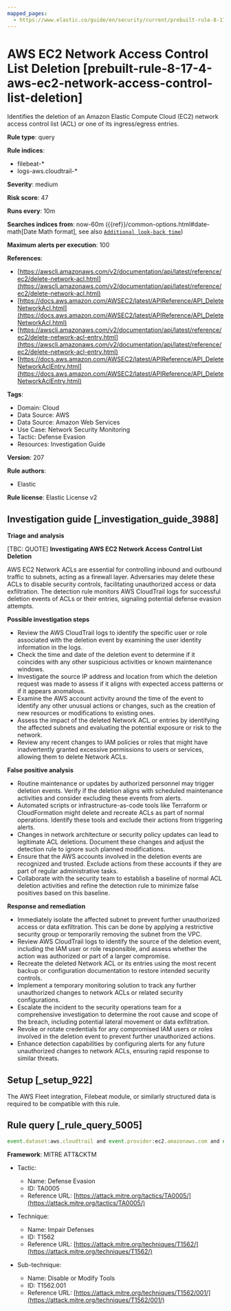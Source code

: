 ```yaml
---
mapped_pages:
  - https://www.elastic.co/guide/en/security/current/prebuilt-rule-8-17-4-aws-ec2-network-access-control-list-deletion.html
---
```


# AWS EC2 Network Access Control List Deletion [prebuilt-rule-8-17-4-aws-ec2-network-access-control-list-deletion]

Identifies the deletion of an Amazon Elastic Compute Cloud (EC2) network access control list (ACL) or one of its ingress/egress entries.

**Rule type**: query

**Rule indices**:

* filebeat-*
* logs-aws.cloudtrail-*

**Severity**: medium

**Risk score**: 47

**Runs every**: 10m

**Searches indices from**: now-60m ({{ref}}/common-options.html#date-math[Date Math format], see also [`Additional look-back time`](docs-content://solutions/security/detect-and-alert/create-detection-rule.md#rule-schedule))

**Maximum alerts per execution**: 100

**References**:

* [https://awscli.amazonaws.com/v2/documentation/api/latest/reference/ec2/delete-network-acl.html](https://awscli.amazonaws.com/v2/documentation/api/latest/reference/ec2/delete-network-acl.html)
* [https://docs.aws.amazon.com/AWSEC2/latest/APIReference/API_DeleteNetworkAcl.html](https://docs.aws.amazon.com/AWSEC2/latest/APIReference/API_DeleteNetworkAcl.html)
* [https://awscli.amazonaws.com/v2/documentation/api/latest/reference/ec2/delete-network-acl-entry.html](https://awscli.amazonaws.com/v2/documentation/api/latest/reference/ec2/delete-network-acl-entry.html)
* [https://docs.aws.amazon.com/AWSEC2/latest/APIReference/API_DeleteNetworkAclEntry.html](https://docs.aws.amazon.com/AWSEC2/latest/APIReference/API_DeleteNetworkAclEntry.html)

**Tags**:

* Domain: Cloud
* Data Source: AWS
* Data Source: Amazon Web Services
* Use Case: Network Security Monitoring
* Tactic: Defense Evasion
* Resources: Investigation Guide

**Version**: 207

**Rule authors**:

* Elastic

**Rule license**: Elastic License v2

## Investigation guide [_investigation_guide_3988]

**Triage and analysis**

[TBC: QUOTE]
**Investigating AWS EC2 Network Access Control List Deletion**

AWS EC2 Network ACLs are essential for controlling inbound and outbound traffic to subnets, acting as a firewall layer. Adversaries may delete these ACLs to disable security controls, facilitating unauthorized access or data exfiltration. The detection rule monitors AWS CloudTrail logs for successful deletion events of ACLs or their entries, signaling potential defense evasion attempts.

**Possible investigation steps**

* Review the AWS CloudTrail logs to identify the specific user or role associated with the deletion event by examining the user identity information in the logs.
* Check the time and date of the deletion event to determine if it coincides with any other suspicious activities or known maintenance windows.
* Investigate the source IP address and location from which the deletion request was made to assess if it aligns with expected access patterns or if it appears anomalous.
* Examine the AWS account activity around the time of the event to identify any other unusual actions or changes, such as the creation of new resources or modifications to existing ones.
* Assess the impact of the deleted Network ACL or entries by identifying the affected subnets and evaluating the potential exposure or risk to the network.
* Review any recent changes to IAM policies or roles that might have inadvertently granted excessive permissions to users or services, allowing them to delete Network ACLs.

**False positive analysis**

* Routine maintenance or updates by authorized personnel may trigger deletion events. Verify if the deletion aligns with scheduled maintenance activities and consider excluding these events from alerts.
* Automated scripts or infrastructure-as-code tools like Terraform or CloudFormation might delete and recreate ACLs as part of normal operations. Identify these tools and exclude their actions from triggering alerts.
* Changes in network architecture or security policy updates can lead to legitimate ACL deletions. Document these changes and adjust the detection rule to ignore such planned modifications.
* Ensure that the AWS accounts involved in the deletion events are recognized and trusted. Exclude actions from these accounts if they are part of regular administrative tasks.
* Collaborate with the security team to establish a baseline of normal ACL deletion activities and refine the detection rule to minimize false positives based on this baseline.

**Response and remediation**

* Immediately isolate the affected subnet to prevent further unauthorized access or data exfiltration. This can be done by applying a restrictive security group or temporarily removing the subnet from the VPC.
* Review AWS CloudTrail logs to identify the source of the deletion event, including the IAM user or role responsible, and assess whether the action was authorized or part of a larger compromise.
* Recreate the deleted Network ACL or its entries using the most recent backup or configuration documentation to restore intended security controls.
* Implement a temporary monitoring solution to track any further unauthorized changes to network ACLs or related security configurations.
* Escalate the incident to the security operations team for a comprehensive investigation to determine the root cause and scope of the breach, including potential lateral movement or data exfiltration.
* Revoke or rotate credentials for any compromised IAM users or roles involved in the deletion event to prevent further unauthorized actions.
* Enhance detection capabilities by configuring alerts for any future unauthorized changes to network ACLs, ensuring rapid response to similar threats.


## Setup [_setup_922]

The AWS Fleet integration, Filebeat module, or similarly structured data is required to be compatible with this rule.


## Rule query [_rule_query_5005]

```js
event.dataset:aws.cloudtrail and event.provider:ec2.amazonaws.com and event.action:(DeleteNetworkAcl or DeleteNetworkAclEntry) and event.outcome:success
```

**Framework**: MITRE ATT&CKTM

* Tactic:

    * Name: Defense Evasion
    * ID: TA0005
    * Reference URL: [https://attack.mitre.org/tactics/TA0005/](https://attack.mitre.org/tactics/TA0005/)

* Technique:

    * Name: Impair Defenses
    * ID: T1562
    * Reference URL: [https://attack.mitre.org/techniques/T1562/](https://attack.mitre.org/techniques/T1562/)

* Sub-technique:

    * Name: Disable or Modify Tools
    * ID: T1562.001
    * Reference URL: [https://attack.mitre.org/techniques/T1562/001/](https://attack.mitre.org/techniques/T1562/001/)



